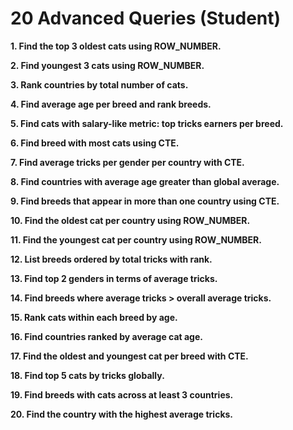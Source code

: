 # 20 Advanced Queries (Student)

**1. Find the top 3 oldest cats using ROW_NUMBER.**

**2. Find youngest 3 cats using ROW_NUMBER.**

**3. Rank countries by total number of cats.**

**4. Find average age per breed and rank breeds.**

**5. Find cats with salary-like metric: top tricks earners per breed.**

**6. Find breed with most cats using CTE.**

**7. Find average tricks per gender per country with CTE.**

**8. Find countries with average age greater than global average.**

**9. Find breeds that appear in more than one country using CTE.**

**10. Find the oldest cat per country using ROW_NUMBER.**

**11. Find the youngest cat per country using ROW_NUMBER.**

**12. List breeds ordered by total tricks with rank.**

**13. Find top 2 genders in terms of average tricks.**

**14. Find breeds where average tricks > overall average tricks.**

**15. Rank cats within each breed by age.**

**16. Find countries ranked by average cat age.**

**17. Find the oldest and youngest cat per breed with CTE.**

**18. Find top 5 cats by tricks globally.**

**19. Find breeds with cats across at least 3 countries.**

**20. Find the country with the highest average tricks.**

